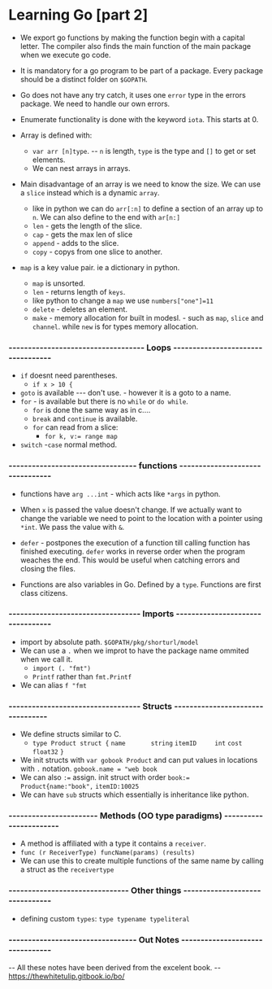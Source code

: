 # Learning Go [part 2]

- We export go functions by making the function begin with a capital letter. The
compiler also finds the main function of the main package when we execute go
code.

- It is mandatory for a go program to be part of a package. Every package should
be a distinct folder on `$GOPATH`.

- Go does not have any try catch, it uses one `error` type in the errors package.
We need to handle our own errors.

- Enumerate functionality is done with the keyword `iota`. This starts at 0.

- Array is defined with:
    -   `var arr [n]type`. -- `n` is length, `type` is the type and `[]` to get or
        set elements.
    -   We can nest arrays in arrays.
- Main disadvantage of an array is we need to know the size. We can use a
  `slice`
  instead which is a dynamic `array`.
   - like in python we can do `arr[:n]` to define a section of an array up to
     `n`. We can also define to the end with `ar[n:]`
   - `len` - gets the length of the slice. 
   - `cap` - gets the max len of slice
   - `append` - adds to the slice.
   - `copy` - copys from one slice to another.
- `map` is a key value pair. ie a dictionary in python. 
   - `map` is unsorted.
   - `len` - returns length of `keys`.
   - like python to change a `map` we use `numbers["one"]=11`
   - `delete` - deletes an element.
   - `make` - memory allocation for built in modesl. - such as `map`, `slice`
     and `channel`. while `new` is for types memory allocation.

### ----------------------------------- Loops ----------------------------------

- `if` doesnt need parentheses.
   - `if x > 10 {`
- `goto` is available --- don't use. - however it is a goto to a name. 
- `for` - is available but there is no `while` or `do while`.
   - `for` is done the same way as in c....
   - `break` and `continue` is available.
   - `for` can read from a slice:
       - `for k, v:= range map`
-  `switch` -`case` normal method.
 
### --------------------------------- functions --------------------------------
- functions have `arg ...int` - which acts like `*args` in python.
- When `x` is passed the value doesn't change. If we actually want to change
     the variable we need to point to the location with a pointer using `*int`.
     We pass the value with `&`.

- `defer` - postpones the execution of a function till calling function has
     finished executing. `defer` works in reverse order when the program weaches
     the end. This would be useful when catching errors and closing the files. 

- Functions are also variables in Go. Defined by a `type`. Functions are first
     class citizens.

### ---------------------------------- Imports ---------------------------------

- import by absolute path. `$GOPATH/pkg/shorturl/model`
- We can use a `.` when we improt to have the package name ommited when we call
  it. 
    -   `import (. "fmt")`
    -   `Printf` rather than `fmt.Printf`
- We can alias `f "fmt`

### ---------------------------------- Structs ---------------------------------

- We define structs similar to C.
     - `type Product struct {`
          `name       string`
          `itemID     int`
          `cost       float32`
          `}`
- We init structs with `var gobook Product` and can put values in locations
  with `.` notation. `gobook.name = "web book`
- We can also `:=` assign. init struct with order `book:= Product{name:"book",`
  `itemID:10025`
- We can have `sub` structs which essentially is inheritance like python. 

### ----------------------- Methods (OO type paradigms)  -----------------------

- A method is affiliated with a type it contains a `receiver`.
- `func (r ReceiverType) funcName(params) (results)`
- We can use this to create multiple functions of the same name by calling a
  struct as the `receivertype`
 
### ------------------------------- Other things -------------------------------

- defining custom `types`: `type typename typeliteral`


### --------------------------------- Out Notes --------------------------------

-- All these notes have been derived from the excelent book. -- https://thewhitetulip.gitbook.io/bo/

  


